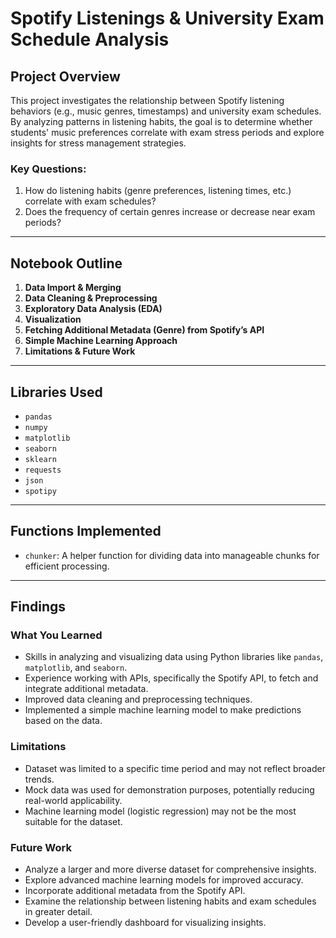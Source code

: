 
# Spotify Listenings & University Exam Schedule Analysis  

## Project Overview  
This project investigates the relationship between Spotify listening behaviors (e.g., music genres, timestamps) and university exam schedules. By analyzing patterns in listening habits, the goal is to determine whether students' music preferences correlate with exam stress periods and explore insights for stress management strategies.

### Key Questions:  
1. How do listening habits (genre preferences, listening times, etc.) correlate with exam schedules?  
2. Does the frequency of certain genres increase or decrease near exam periods?  

---

## Notebook Outline  
1. **Data Import & Merging**  
2. **Data Cleaning & Preprocessing**  
3. **Exploratory Data Analysis (EDA)**  
4. **Visualization**  
5. **Fetching Additional Metadata (Genre) from Spotify’s API**  
6. **Simple Machine Learning Approach**  
7. **Limitations & Future Work**  

---

## Libraries Used  
- `pandas`  
- `numpy`  
- `matplotlib`  
- `seaborn`  
- `sklearn`  
- `requests`  
- `json`  
- `spotipy`  

---

## Functions Implemented  
- `chunker`: A helper function for dividing data into manageable chunks for efficient processing.

---

## Findings  

### What You Learned  
- Skills in analyzing and visualizing data using Python libraries like `pandas`, `matplotlib`, and `seaborn`.  
- Experience working with APIs, specifically the Spotify API, to fetch and integrate additional metadata.  
- Improved data cleaning and preprocessing techniques.  
- Implemented a simple machine learning model to make predictions based on the data.  

### Limitations  
- Dataset was limited to a specific time period and may not reflect broader trends.  
- Mock data was used for demonstration purposes, potentially reducing real-world applicability.  
- Machine learning model (logistic regression) may not be the most suitable for the dataset.  

### Future Work  
- Analyze a larger and more diverse dataset for comprehensive insights.  
- Explore advanced machine learning models for improved accuracy.  
- Incorporate additional metadata from the Spotify API.  
- Examine the relationship between listening habits and exam schedules in greater detail.  
- Develop a user-friendly dashboard for visualizing insights.
